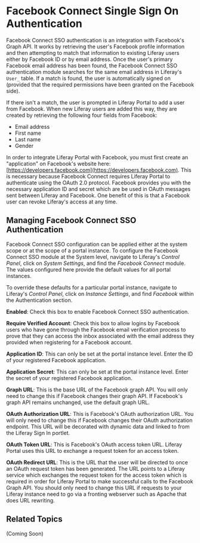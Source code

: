 # Facebook Connect Single Sign On Authentication [](id=facebook-connect-single-sign-on-authentication)

Facebook Connect SSO authentication is an integration with Facebook's Graph
API. It works by retrieving the user's Facebook profile information and then
attempting to match that information to existing Liferay users either by
Facebook ID or by email address. Once the user's primary Facebook email address
has been found, the Facebook Connect SSO authentication module searches for the
same email address in Liferay's `User_` table. If a match is found, the user is
automatically signed on (provided that the required permissions have been
granted on the Facebook side).

If there isn't a match, the user is prompted in Liferay Portal to add a user from
Facebook. When new Liferay users are added this way, they are created by
retrieving the following four fields from Facebook:

- Email address
- First name
- Last name
- Gender

In order to integrate Liferay Portal with Facebook, you must first create an
"application" on Facebook's website here:
[https://developers.facebook.com](https://developers.facebook.com). This is
necessary because Facebook Connect requires Liferay Portal to authenticate using the
OAuth 2.0 protocol. Facebook provides you with the necessary application ID and
secret which are be used in OAuth messages sent between Liferay and Facebook.
One benefit of this is that a Facebook user can revoke Liferay's access at any
time.

## Managing Facebook Connect SSO Authentication [](id=managing-facebook-connect-sso-authentication)

Facebook Connect SSO configuration can be applied either at the system scope or
at the scope of a portal instance. To configure the Facebook Connect SSO module
at the System level, navigate to Liferay's *Control Panel*, click on *System
Settings*, and find the *Facebook Connect* module. The values configured here
provide the default values for all portal instances.

To override these defaults for a particular portal instance, navigate to
Liferay's *Control Panel*, click on *Instance Settings*, and find *Facebook* 
within the Authentication section.

**Enabled**: Check this box to enable Facebook Connect SSO authentication.

**Require Verified Account**: Check this box to allow logins by Facebook users
who have gone through the Facebook email verification process to prove that
they can access the inbox associated with the email address they provided when
registering for a Facebook account.

**Application ID**: This can only be set at the portal instance level. Enter
the ID of your registered Facebook application.

**Application Secret**: This can only be set at the portal instance level.
Enter the secret of your registered Facebook application.

**Graph URL**: This is the base URL of the Facebook graph API. You will only
need to change this if Facebook changes their graph API. If Facebook's graph
API remains unchanged, use the default graph URL.

**OAuth Authorization URL**: This is Facebook's OAuth authorization URL. You
will only need to change this if Facebook changes their OAuth authorization
endpoint. This URL will be decorated with dynamic data and linked to from the
Liferay Sign In portlet.

**OAuth Token URL**: This is Facebook's OAuth access token URL. Liferay Portal uses
this URL to exchange a request token for an access token.

**OAuth Redirect URL**: This is the URL that the user will be directed to once
an OAuth request token has been generated. The URL points to a Liferay service
which exchanges the request token for the access token which is required in
order for Liferay Portal to make successful calls to the Facebook Graph API. You
should only need to change this URL if requests to your Liferay instance need
to go via a fronting webserver such as Apache that does URL rewriting.

## Related Topics [](id=related-topics)

(Coming Soon)
